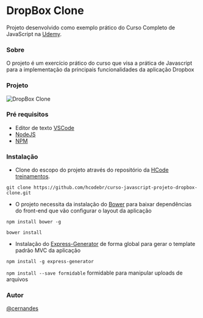 # DropBox Clone

Projeto desenvolvido como exemplo prático do Curso Completo de JavaScript na [Udemy](https://www.udemy.com/).

### Sobre
O projeto é um exercício prático do curso que visa a prática de Javascript para a implementação da principais funcionalidades da aplicação Dropbox

### Projeto
![DropBox Clone](https://firebasestorage.googleapis.com/v0/b/hcode-com-br.appspot.com/o/DropBoxClone.jpg?alt=media&token=d59cad0c-440d-4516-88f2-da904b9bb443)

### Pré requisitos
- Editor de texto [VSCode](https://code.visualstudio.com/)
- [NodeJS](https://nodejs.org/en/)
- [NPM](https://www.npmjs.com/) 

### Instalação
- Clone do escopo do projeto através do repositório da [HCode treinamentos](https://github.com/hcodebr/curso-javascript-projeto-dropbox-clone).

```
git clone https://github.com/hcodebr/curso-javascript-projeto-dropbox-clone.git

```
- O projeto necessita da instalação do [Bower](https://bower.io/) para baixar dependências do front-end que vão configurar o layout da aplicação

```
npm install bower -g

```

```
bower install
```
- Instalação do [Express-Generator](https://www.npmjs.com/package/express-generator) de forma global para gerar o template padrão MVC da aplicação
```
npm install -g express-generator

```

`npm install --save formidable` formidable para manipular uploads de arquivos

### Autor
[@cernandes](https://github.com/cernandes)